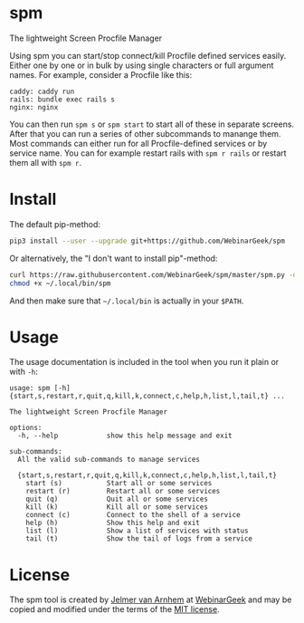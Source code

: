 spm
===

The lightweight Screen Procfile Manager

Using spm you can start/stop connect/kill Procfile defined services easily.
Either one by one or in bulk by using single characters or full argument names.
For example, consider a Procfile like this:

```
caddy: caddy run
rails: bundle exec rails s
nginx: nginx
```

You can then run `spm s` or `spm start` to start all of these in separate screens.
After that you can run a series of other subcommands to manange them.
Most commands can either run for all Procfile-defined services or by service name.
You can for example restart rails with `spm r rails` or restart them all with `spm r`.

# Install

The default pip-method:

```bash
pip3 install --user --upgrade git+https://github.com/WebinarGeek/spm
```

Or alternatively, the "I don't want to install pip"-method:

```bash
curl https://raw.githubusercontent.com/WebinarGeek/spm/master/spm.py -o ~/.local/bin/spm
chmod +x ~/.local/bin/spm
```

And then make sure that `~/.local/bin` is actually in your `$PATH`.

# Usage

The usage documentation is included in the tool when you run it plain or with `-h`:

```
usage: spm [-h] {start,s,restart,r,quit,q,kill,k,connect,c,help,h,list,l,tail,t} ...

The lightweight Screen Procfile Manager

options:
  -h, --help            show this help message and exit

sub-commands:
  All the valid sub-commands to manage services

  {start,s,restart,r,quit,q,kill,k,connect,c,help,h,list,l,tail,t}
    start (s)           Start all or some services
    restart (r)         Restart all or some services
    quit (q)            Quit all or some services
    kill (k)            Kill all or some services
    connect (c)         Connect to the shell of a service
    help (h)            Show this help and exit
    list (l)            Show a list of services with status
    tail (t)            Show the tail of logs from a service
```

# License

The spm tool is created by [Jelmer van Arnhem](https://github.com/Jelmerro) at [WebinarGeek](https://github.com/gebinarGeek)
and may be copied and modified under the terms of the [MIT license](./LICENSE).
